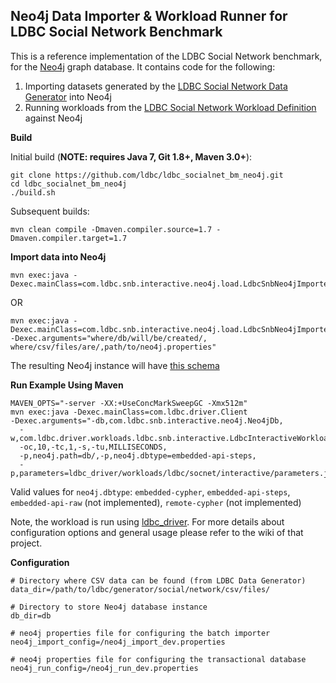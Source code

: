 Neo4j Data Importer & Workload Runner for LDBC Social Network Benchmark
---------------------

This is a reference implementation of the LDBC Social Network benchmark, for the [Neo4j](http://www.neo4j.org/) graph database.
It contains code for the following:

1. Importing datasets generated by the [LDBC Social Network Data Generator](https://github.com/ldbc/ldbc_snb_datagen) into Neo4j
2. Running workloads from the [LDBC Social Network Workload Definition](https://github.com/ldbc/ldbc_snb_docs) against Neo4j

**Build**

Initial build (**NOTE: requires Java 7, Git 1.8+, Maven 3.0+**):

	git clone https://github.com/ldbc/ldbc_socialnet_bm_neo4j.git
	cd ldbc_socialnet_bm_neo4j
	./build.sh

Subsequent builds:

	mvn clean compile -Dmaven.compiler.source=1.7 -Dmaven.compiler.target=1.7

**Import data into Neo4j**

	mvn exec:java -Dexec.mainClass=com.ldbc.snb.interactive.neo4j.load.LdbcSnbNeo4jImporter

OR

	mvn exec:java -Dexec.mainClass=com.ldbc.snb.interactive.neo4j.load.LdbcSnbNeo4jImporter
	-Dexec.arguments="where/db/will/be/created/, where/csv/files/are/,path/to/neo4j.properties" 
	
The resulting Neo4j instance will have [this schema](https://github.com/ldbc/ldbc_socialnet_bm_neo4j/wiki/Schema)

**Run Example Using Maven**

	MAVEN_OPTS="-server -XX:+UseConcMarkSweepGC -Xmx512m" 
	mvn exec:java -Dexec.mainClass=com.ldbc.driver.Client
	-Dexec.arguments="-db,com.ldbc.snb.interactive.neo4j.Neo4jDb,
	  -w,com.ldbc.driver.workloads.ldbc.snb.interactive.LdbcInteractiveWorkload,
	  -oc,10,-tc,1,-s,-tu,MILLISECONDS,
	  -p,neo4j.path=db/,-p,neo4j.dbtype=embedded-api-steps,
	  -p,parameters=ldbc_driver/workloads/ldbc/socnet/interactive/parameters.json"

Valid values for `neo4j.dbtype`: `embedded-cypher`, `embedded-api-steps`, `embedded-api-raw` (not implemented), `remote-cypher` (not implemented)
	
Note, the workload is run using [ldbc_driver](https://github.com/ldbc/ldbc_driver). For more details about configuration options and general usage please refer to the wiki of that project.

**Configuration**

	# Directory where CSV data can be found (from LDBC Data Generator)
	data_dir=/path/to/ldbc/generator/social/network/csv/files/

	# Directory to store Neo4j database instance
	db_dir=db

	# neo4j properties file for configuring the batch importer
	neo4j_import_config=/neo4j_import_dev.properties

	# neo4j properties file for configuring the transactional database
	neo4j_run_config=/neo4j_run_dev.properties
